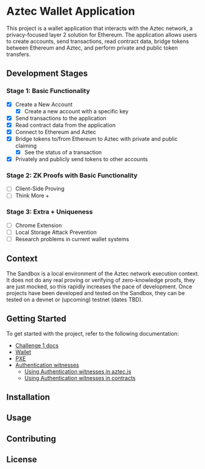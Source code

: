 # Aztec Wallet Application

This project is a wallet application that interacts with the Aztec network, a privacy-focused layer 2 solution for Ethereum. The application allows users to create accounts, send transactions, read contract data, bridge tokens between Ethereum and Aztec, and perform private and public token transfers.

## Development Stages

### Stage 1: Basic Functionality

- [x] Create a New Account
  - [x] Create a new account with a specific key
- [x] Send transactions to the application
- [x] Read contract data from the application
- [x] Connect to Ethereum and Aztec
- [x] Bridge tokens to/from Ethereum to Aztec with private and public claiming
  - [x] See the status of a transaction
- [x] Privately and publicly send tokens to other accounts

### Stage 2: ZK Proofs with Basic Functionality

- [ ] Client-Side Proving
- [ ] Think More +

### Stage 3: Extra + Uniqueness

- [ ] Chrome Extension
- [ ] Local Storage Attack Prevention
- [ ] Research problems in current wallet systems

## Context

The Sandbox is a local environment of the Aztec network execution context. It does not do any real proving or verifying of zero-knowledge proofs, they are just mocked, so this rapidly increases the pace of development. Once projects have been developed and tested on the Sandbox, they can be tested on a devnet or (upcoming) testnet (dates TBD).

## Getting Started

To get started with the project, refer to the following documentation:

- [Challenge 1 docs](link-to-challenge-1-docs)
- [Wallet](link-to-wallet-docs)
- [PXE](link-to-pxe-docs)
- [Authentication witnesses](link-to-authentication-witnesses-docs)
  - [Using Authentication witnesses in aztec.js](link-to-authentication-witnesses-aztec-js-docs)
  - [Using Authentication witnesses in contracts](link-to-authentication-witnesses-contracts-docs)

## Installation

<!-- Add installation instructions here -->

## Usage

<!-- Add usage instructions here -->

## Contributing

<!-- Add contributing guidelines here -->

## License

<!-- Add license information here -->
